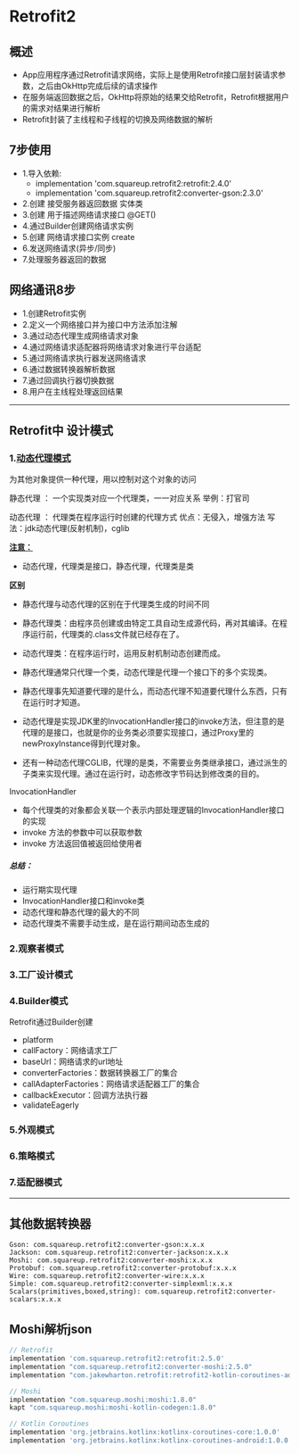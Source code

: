 # Retrofit2
## 概述

* App应用程序通过Retrofit请求网络，实际上是使用Retrofit接口层封装请求参数，之后由OkHttp完成后续的请求操作
* 在服务端返回数据之后，OkHttp将原始的结果交给Retrofit，Retrofit根据用户的需求对结果进行解析
* Retrofit封装了主线程和子线程的切换及网络数据的解析

## 7步使用

  * 1.导入依赖:
    - implementation 'com.squareup.retrofit2:retrofit:2.4.0'
    - implementation 'com.squareup.retrofit2:converter-gson:2.3.0'
  * 2.创建 接受服务器返回数据 实体类
  * 3.创建 用于描述网络请求接口 @GET()
  * 4.通过Builder创建网络请求实例
  * 5.创建 网络请求接口实例 create
  * 6.发送网络请求(异步/同步)
  * 7.处理服务器返回的数据

## 网络通讯8步

* 1.创建Retrofit实例
* 2.定义一个网络接口并为接口中方法添加注解
* 3.通过动态代理生成网络请求对象
* 4.通过网络请求适配器将网络请求对象进行平台适配
* 5.通过网络请求执行器发送网络请求
* 6.通过数据转换器解析数据
* 7.通过回调执行器切换数据
* 8.用户在主线程处理返回结果

---

## Retrofit中 设计模式

### 1.[动态代理模式](https://blog.csdn.net/briblue/article/details/73928350)

为其他对象提供一种代理，用以控制对这个对象的访问

静态代理 ： 一个实现类对应一个代理类，一一对应关系
举例：打官司

动态代理 ： 代理类在程序运行时创建的代理方式
优点：无侵入，增强方法
写法：jdk动态代理(反射机制)，cglib

**<u>注意：</u>**

- 动态代理，代理类是接口，静态代理，代理类是类

**区别**

- 静态代理与动态代理的区别在于代理类生成的时间不同

- 静态代理类：由程序员创建或由特定工具自动生成源代码，再对其编译。在程序运行前，代理类的.class文件就已经存在了。
- 动态代理类：在程序运行时，运用反射机制动态创建而成。
- 静态代理通常只代理一个类，动态代理是代理一个接口下的多个实现类。
- 静态代理事先知道要代理的是什么，而动态代理不知道要代理什么东西，只有在运行时才知道。
- 动态代理是实现JDK里的InvocationHandler接口的invoke方法，但注意的是代理的是接口，也就是你的业务类必须要实现接口，通过Proxy里的newProxyInstance得到代理对象。
- 还有一种动态代理CGLIB，代理的是类，不需要业务类继承接口，通过派生的子类来实现代理。通过在运行时，动态修改字节码达到修改类的目的。

InvocationHandler

* 每个代理类的对象都会关联一个表示内部处理逻辑的InvocationHandler接口的实现
* invoke 方法的参数中可以获取参数
* invoke 方法返回值被返回给使用者

##### 总结：
* 运行期实现代理
* InvocationHandler接口和invoke类
* 动态代理和静态代理的最大的不同
* 动态代理类不需要手动生成，是在运行期间动态生成的


### 2.观察者模式

### 3.工厂设计模式

### 4.Builder模式

Retrofit通过Builder创建

* platform
* callFactory：网络请求工厂
* baseUrl：网络请求的url地址
* converterFactories：数据转换器工厂的集合
* callAdapterFactories：网络请求适配器工厂的集合
* callbackExecutor：回调方法执行器
* validateEagerly

### 5.外观模式


### 6.策略模式


### 7.适配器模式

---

## 其他数据转换器
```
Gson: com.squareup.retrofit2:converter-gson:x.x.x
Jackson: com.squareup.retrofit2:converter-jackson:x.x.x
Moshi: com.squareup.retrofit2:converter-moshi:x.x.x
Protobuf: com.squareup.retrofit2:converter-protobuf:x.x.x
Wire: com.squareup.retrofit2:converter-wire:x.x.x
Simple: com.squareup.retrofit2:converter-simplexml:x.x.x
Scalars(primitives,boxed,string): com.squareup.retrofit2:converter-scalars:x.x.x
```

## Moshi解析json

```groovy
// Retrofit
implementation 'com.squareup.retrofit2:retrofit:2.5.0'
implementation "com.squareup.retrofit2:converter-moshi:2.5.0"
implementation "com.jakewharton.retrofit:retrofit2-kotlin-coroutines-adapter:0.9.2"

// Moshi
implementation "com.squareup.moshi:moshi:1.8.0"
kapt "com.squareup.moshi:moshi-kotlin-codegen:1.8.0"

// Kotlin Coroutines
implementation 'org.jetbrains.kotlinx:kotlinx-coroutines-core:1.0.0'
implementation 'org.jetbrains.kotlinx:kotlinx-coroutines-android:1.0.0'

```



